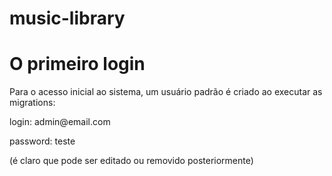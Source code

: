 # music-library

# O primeiro login
Para o acesso inicial ao sistema, um usuário padrão é criado ao executar as migrations:
<p>login: admin@email.com</p>
<p>password: teste</p>
<p>(é claro que pode ser editado ou removido posteriormente)</p>
